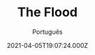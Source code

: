 ---
id: '28ce926b-7dca-4441-abe9-bc5926a18d01'
type: 'movie' # Filme, Série, Anime
title: "The Flood"
synopsis: []
originalTitle: "The Flood"
date: '2021-04-05T19:07:24.000Z'
update: '2021-04-05T19:07:24.000Z'
releaseDate: '2019-06-17T03:00:00.000Z'
imdb:
  rating: '5.3' # 8.5
  id: '' # tt0470752
duration: '1h 39 Min'
trailer:
  urls: [
    'wUxpup9XNWc',
  ]
tags: ['1080p']
genre: ['Drama'] #
quality: 'WEB-DL' # BluRay, WEB-DL, HDTV, WEB-DL4K, WEB-DLe
format: 'Mkv' # MKV, MP4, TS
audio: 'Inglês' # Dublado, Legendado, Dual Audio, Dub & Leg
subtitle: 'Português' # Português, inglês,
size: '2.25 GB' # 4.8 GB
audioQuality: 10
videoQuality: 10
directors: []
#  - name: 'Lana Wachowski'
#    image: ''
#  - name: 'Lilly Wachowski'
#    image: ''
cast: []
#  - name: 'Keanu Reeves'
#    image: ''
#    characterName: 'Neo'
writers: []
#  - name: ''
#    image: ''
maturityRating:
  age: '' # L , 10, 12, 14, 16, 18
  topics: [''] # Violence, Illegal drugs, Inappropriate Language, Legal Drugs, Sexual Content, Extreme Violence
###########################################
download:
  
  - url: 'magnet:?xt=urn:btih:FF804C89840228ED20BC1B13C320BACF7B651145&dn=The.Flood.2019.1080p.WEBRip.Legendado.mkv&tr=udp%3a%2f%2ftracker.openbittorrent.com%3a1337%2fannounce&tr=udp%3a%2f%2ftracker.opentrackr.org%3a1337%2fannounce'
    resolution: '1080p' # 720p, 1080p, 4K,
    audio: 'Legendado' # Dublado, Legendado, Dual Audio
    size: '' # 4.8 GB
    quality: '' # BluRay, WEB-DL
    format: '' # MKV
images:
  cover: '/assets/movies/the-flood.jpg'
  background: '/assets/movies/'
---